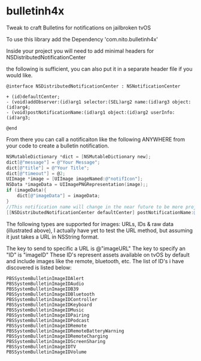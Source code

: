 # bulletinh4x
Tweak to craft Bulletins for notifications on jailbroken tvOS


To use this library add the Dependency 'com.nito.bulletinh4x'

Inside your project you will need to add minimal headers for NSDistributedNotificationCenter

the following is sufficient, you can also put it in a separate header file if you would like.
```
@interface NSDistributedNotificationCenter : NSNotificationCenter

+ (id)defaultCenter;
- (void)addObserver:(id)arg1 selector:(SEL)arg2 name:(id)arg3 object:(id)arg4;
- (void)postNotificationName:(id)arg1 object:(id)arg2 userInfo:(id)arg3;

@end
```
From there you can call a notificaiton like the following ANYWHERE from your code to create a bulletin notification.
```objective-c
NSMutableDictionary *dict = [NSMutableDictionary new];
dict[@"message"] = @"Your Message";
dict[@"title"] = @"Your Title";
dict[@"timeout"] = @2;
UIImage *image = [UIImage imageNamed:@"notifIcon"];
NSData *imageData = UIImagePNGRepresentation(image);;
if (imageData){
    dict[@"imageData"] = imageData;
}
//This notification name will change in the near future to be more project agnostic / specific
[[NSDistributedNotificationCenter defaultCenter] postNotificationName:@"com.matchstic.ReProvision/displayBulletin" object:nil userInfo:dict];
```

The following types are supported for images: URLs, IDs & raw data (illustrated above), I actually have yet to test the URL method, but assuming it just takes a URL in NSString format. 

The key to send to specific a URL is @"imageURL"
The key to specify an "ID" is "imageID" These ID's represent assets available on tvOS by default and include images like the remote, bluetooth, etc. The list of ID's i have discovered is listed below:
```
PBSSystemBulletinImageIDAlert
PBSSystemBulletinImageIDAudio
PBSSystemBulletinImageIDB39
PBSSystemBulletinImageIDBluetooth
PBSSystemBulletinImageIDController
PBSSystemBulletinImageIDKeyboard
PBSSystemBulletinImageIDMusic
PBSSystemBulletinImageIDPairing
PBSSystemBulletinImageIDPodcast
PBSSystemBulletinImageIDRemote
PBSSystemBulletinImageIDRemoteBatteryWarning
PBSSystemBulletinImageIDRemoteCharging
PBSSystemBulletinImageIDScreenSharing
PBSSystemBulletinImageIDTV
PBSSystemBulletinImageIDVolume
```


